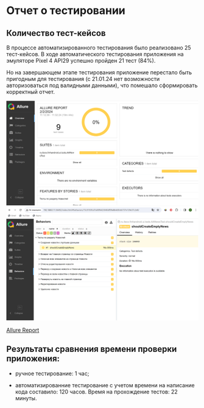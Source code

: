 # Отчет о тестировании

## Количество тест-кейсов

В процессе автоматизированного тестирования было реализовано 25 тест-кейсов.
В ходе автоматического тестирования приложения на эмуляторе Pixel 4 API29 успешно пройден 21 тест (84%).

Но на завершающем этапе тестирования приложение перестало быть пригодным для тестирования (с 21.01.24 нет возможности авторизоваться под валидными данными), что помешало сформировать корректный отчет.

![](https://github.com/Akimutina/Diplom/blob/main/screenshot/Allure_1.png)
![](https://github.com/Akimutina/Diplom/blob/main/screenshot/Allure_2.png)

[Allure Report](https://github.com/Akimutina/Diplom/blob/main/allure-results.zip)

## Результаты сравнения времени проверки приложения:

- ручное тестирование: 1 час;

- автоматизированние тестирование с учетом времени на написание кода составило: 120 часов. Время на прохождение тестов: 22 минуты.
